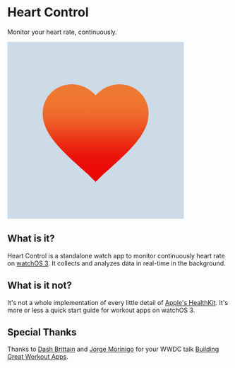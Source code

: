 # Heart Control

Monitor your heart rate, continuously.

<img src="Design/Logo.png" width="400px"/>

## What is it?

Heart Control is a standalone watch app to monitor continuously heart rate on [watchOS 3](http://www.apple.com/watchos-preview/). It collects and analyzes data in real-time in the background.

## What is it not?

It's not a whole implementation of every little detail of [Apple's HealthKit](https://developer.apple.com/healthkit/). It's more or less a quick start guide for workout apps on watchOS 3.

## Special Thanks

Thanks to [Dash Brittain](http://www.roxannebrittain.com) and [Jorge Morinigo](https://www.linkedin.com/in/jorgemorinigo) for your WWDC talk [Building Great Workout Apps](https://developer.apple.com/videos/play/wwdc2016/235/).

